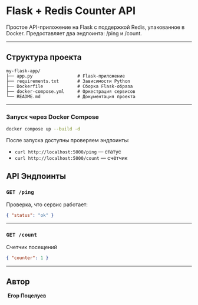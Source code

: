 # Flask + Redis Counter API

Простое API-приложение на Flask с поддержкой Redis, упакованное в Docker. Предоставляет два эндпоинта: /ping и /count.

---

## Структура проекта

```
my-flask-app/
├── app.py                 # Flask-приложение
├── requirements.txt       # Зависимости Python
├── Dockerfile             # Сборка Flask-образа
├── docker-compose.yml     # Оркестрация сервисов
└── README.md              # Документация проекта
```

--- 
### Запуск через Docker Compose

```bash
docker compose up --build -d
```

После запуска доступны проверяем эндпоинты:

- `curl http://localhost:5000/ping` — статус
- `curl http://localhost:5000/count` — счётчик


##  API Эндпоинты

### `GET /ping`

Проверка, что сервис работает:

```json
{ "status": "ok" }
```

---

### `GET /count`

Счетчик посещений

```json
{ "counter": 1 }
```

---

##  Автор

️ **Егор Поцелуев**